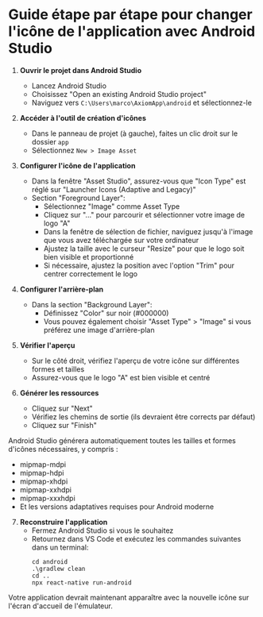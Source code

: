 # Guide étape par étape pour changer l'icône de l'application avec Android Studio

1. **Ouvrir le projet dans Android Studio**
   - Lancez Android Studio
   - Choisissez "Open an existing Android Studio project"
   - Naviguez vers `C:\Users\marco\AxiomApp\android` et sélectionnez-le

2. **Accéder à l'outil de création d'icônes**
   - Dans le panneau de projet (à gauche), faites un clic droit sur le dossier `app`
   - Sélectionnez `New > Image Asset`

3. **Configurer l'icône de l'application**
   - Dans la fenêtre "Asset Studio", assurez-vous que "Icon Type" est réglé sur "Launcher Icons (Adaptive and Legacy)"
   - Section "Foreground Layer":
     - Sélectionnez "Image" comme Asset Type
     - Cliquez sur "..." pour parcourir et sélectionner votre image de logo "A"
     - Dans la fenêtre de sélection de fichier, naviguez jusqu'à l'image que vous avez téléchargée sur votre ordinateur
     - Ajustez la taille avec le curseur "Resize" pour que le logo soit bien visible et proportionné
     - Si nécessaire, ajustez la position avec l'option "Trim" pour centrer correctement le logo

4. **Configurer l'arrière-plan**
   - Dans la section "Background Layer":
     - Définissez "Color" sur noir (#000000)
     - Vous pouvez également choisir "Asset Type" > "Image" si vous préférez une image d'arrière-plan

5. **Vérifier l'aperçu**
   - Sur le côté droit, vérifiez l'aperçu de votre icône sur différentes formes et tailles
   - Assurez-vous que le logo "A" est bien visible et centré

6. **Générer les ressources**
   - Cliquez sur "Next"
   - Vérifiez les chemins de sortie (ils devraient être corrects par défaut)
   - Cliquez sur "Finish"

Android Studio générera automatiquement toutes les tailles et formes d'icônes nécessaires, y compris :
- mipmap-mdpi
- mipmap-hdpi
- mipmap-xhdpi
- mipmap-xxhdpi
- mipmap-xxxhdpi
- Et les versions adaptatives requises pour Android moderne

7. **Reconstruire l'application**
   - Fermez Android Studio si vous le souhaitez
   - Retournez dans VS Code et exécutez les commandes suivantes dans un terminal:
     ```
     cd android
     .\gradlew clean
     cd ..
     npx react-native run-android
     ```

Votre application devrait maintenant apparaître avec la nouvelle icône sur l'écran d'accueil de l'émulateur.
